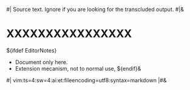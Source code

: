 #| Source text. Ignore if you are looking for the transcluded output. #|&

# XXXXXXXXXXXXXXXX


${ifdef EditorNotes}
* Document only here.
* Extension mecanism, not to normal use,
${endif}&

<!--
 ! Persistent comment.
 !-->

#|
vim:ts=4:sw=4:ai:et:fileencoding=utf8:syntax=markdown
|#&
